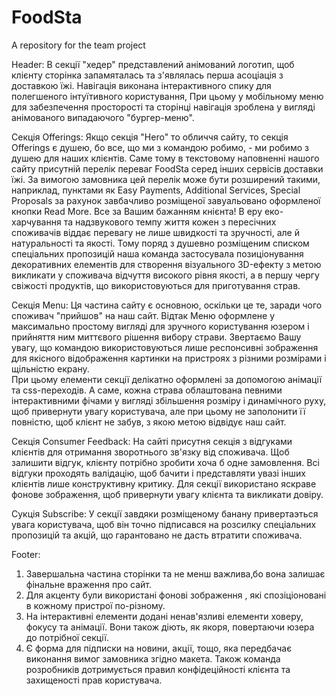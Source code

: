 # FoodSta
A repository for the team project

Header:
В секції "хедер" представлений анімований логотип, щоб клієнту сторінка запамяталась та з'являлась перша асоціація з доставкою їжі. Навігація виконана інтерактивного спику для полегшеного інтуїтивного користування, При цьому у мобільному меню для забезпечення просторості та сторінці навігація зроблена у вигляді анімованого випадаючого "бургер-меню".

Секція Offerings:
Якщо секція "Hero" то обличчя сайту, то секція Offerings є душею, бо все, що ми з командою робимо, - ми робимо  з душею для наших клієнтів. 
Саме тому в текстовому наповненні нашого сайту присутній перелік переваг FoodSta серед інших сервісів доставки їжі. За вимогою замовника цей перелік може бути розширений такими, наприклад, пунктами як Easy Payments, Additional Services, Special Proposals за рахунок завбачливо розміщеної завуальовано оформленої кнопки Read More. Все за Вашим бажанням кнієнта!
В еру еко-харчування та надзвукового темпу життя кожен з пересічних споживачів віддає перевагу не лише швидкості та зручності, але й натуральності та якості. Тому поряд з душевно розміщеним списком спеціальних пропозицій наша команда застосувала позиціонування декоративних елементів для створення візуального 3D-ефекту з метою викликати у споживача відчуття високого рівня якості, а в першу чергу свіжості продуктів, що використовуються для приготування страв.

Секція Menu:
Ця частина сайту є основною, оскільки це те, заради чого споживач "прийшов" на наш сайт.
Відтак Меню оформлене у максимально простому вигляді для зручного користування юзером і прийняття ним миттєвого рішення вибору страви. 
Звертаємо Вашу увагу, що командою використовуються лише респонсивні зображення для якісного відображення картинки на пристроях з різними розмірами і щільністю екрану.  
При цьому елементи секції делікатно оформлені за допомогою анімації та css-переходів. А саме, кожна страва облаштована певними інтерактивними фічами у вигляді збільшення розміру і динамічного руху, щоб привернути увагу користувача, але при цьому не заполонити її повністю, щоб клієнт не забув, з якою метою відвідує наш сайт.

Секція Consumer Feedback:
На сайті присутня секція з відгуками клієнтів для отримання зворотнього зв'язку від споживача. Щоб залишити відгук, клієнту потрібно зробити хоча б одне замовлення. 
Всі відгуки проходять валідацію, щоб бачити і представляти увазі інших клієнтів лише конструктивну критику. 
Для секції використано яскраве фонове зображення, щоб привернути увагу клієнта та викликати довіру.

Сукція Subscribe:
У секції завдяки розміщеному банану привертаэться увага користувача, щоб він точно підписався на розсилку спеціальних пропозицій та акцій, що гарантовано не дасть втратити споживача.

Footer:
1) Завершальна частина сторінки та не менш важлива,бо вона залишає фінальне враження про сайт.
2) Для акценту були використані фонові зображення , які спозіціоновані в кожному пристрої по-різному.
3) На інтерактивні елементи додані ненав'язливі елементи ховеру, фокусу та анімації.
Вони також діють, як якоря, повертаючи юзера до потрібної секції.
4) Є форма для підписки на новини, акції, тощо, яка передбачає виконання вимог замовника згідно макета. Також команда розробників дотримується правил конфідеційності клієнта та захищеності прав користувача.
